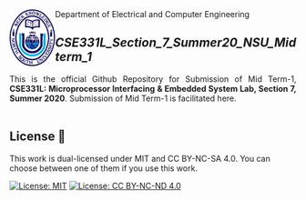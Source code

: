 <html>
  
<img align="left" width="80" height="100" src="https://github.com/NeloyNSU/CSE482_Summer-19_Section7/blob/master/image/nsulogo.png">
Department of Electrical and Computer Engineering


## _CSE331L_Section_7_Summer20_NSU_Midterm_1_ 

<p align="justify">
This is the official Github Repository for Submission of Mid Term-1, <b>CSE331L: Microprocessor Interfacing & Embedded System Lab, Section 7, Summer 2020</b>. Submission of Mid Term-1 is facilitated here.</br> </br> 

</html>


## License 📄
This work is dual-licensed under MIT and CC BY-NC-SA 4.0. You can choose between one of them if you use this work.

[![License: MIT](https://img.shields.io/badge/License-MIT-yellow.svg)](https://opensource.org/licenses/MIT) [![License: CC BY-NC-ND 4.0](https://img.shields.io/badge/License-CC%20BY--NC--ND%204.0-lightgrey.svg)](https://creativecommons.org/licenses/by-nc-nd/4.0/)